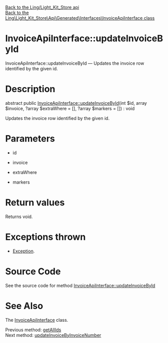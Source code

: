 [Back to the Ling/Light_Kit_Store api](https://github.com/lingtalfi/Light_Kit_Store/blob/master/doc/api/Ling/Light_Kit_Store.md)<br>
[Back to the Ling\Light_Kit_Store\Api\Generated\Interfaces\InvoiceApiInterface class](https://github.com/lingtalfi/Light_Kit_Store/blob/master/doc/api/Ling/Light_Kit_Store/Api/Generated/Interfaces/InvoiceApiInterface.md)


InvoiceApiInterface::updateInvoiceById
================



InvoiceApiInterface::updateInvoiceById — Updates the invoice row identified by the given id.




Description
================


abstract public [InvoiceApiInterface::updateInvoiceById](https://github.com/lingtalfi/Light_Kit_Store/blob/master/doc/api/Ling/Light_Kit_Store/Api/Generated/Interfaces/InvoiceApiInterface/updateInvoiceById.md)(int $id, array $invoice, ?array $extraWhere = [], ?array $markers = []) : void




Updates the invoice row identified by the given id.




Parameters
================


- id

    

- invoice

    

- extraWhere

    

- markers

    


Return values
================

Returns void.


Exceptions thrown
================

- [Exception](http://php.net/manual/en/class.exception.php).&nbsp;







Source Code
===========
See the source code for method [InvoiceApiInterface::updateInvoiceById](https://github.com/lingtalfi/Light_Kit_Store/blob/master/Api/Generated/Interfaces/InvoiceApiInterface.php#L234-L234)


See Also
================

The [InvoiceApiInterface](https://github.com/lingtalfi/Light_Kit_Store/blob/master/doc/api/Ling/Light_Kit_Store/Api/Generated/Interfaces/InvoiceApiInterface.md) class.

Previous method: [getAllIds](https://github.com/lingtalfi/Light_Kit_Store/blob/master/doc/api/Ling/Light_Kit_Store/Api/Generated/Interfaces/InvoiceApiInterface/getAllIds.md)<br>Next method: [updateInvoiceByInvoiceNumber](https://github.com/lingtalfi/Light_Kit_Store/blob/master/doc/api/Ling/Light_Kit_Store/Api/Generated/Interfaces/InvoiceApiInterface/updateInvoiceByInvoiceNumber.md)<br>

